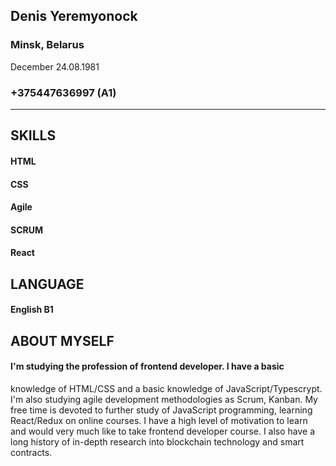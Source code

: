 ## Denis Yeremyonock
### Minsk, Belarus
December 24.08.1981
### +375447636997 (A1)
___
## SKILLS
#### HTML
####  CSS
####  Agile
####  SCRUM
####  React

## LANGUAGE
#### English B1

## ABOUT MYSELF
#### I'm studying the profession of frontend developer. I have a basic
knowledge of HTML/CSS and a basic knowledge of JavaScript/Typescrypt.
I'm also studying agile development methodologies as Scrum, Kanban.
My free time is devoted to further study of JavaScript programming,
learning React/Redux on online courses.
I have a high level of motivation to learn and would very much like to take frontend developer course.
I also have a long history of in-depth research into blockchain technology and smart contracts.
